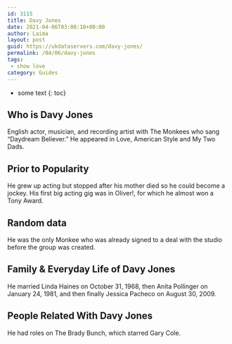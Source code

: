 ```yaml
---
id: 3115
title: Davy Jones
date: 2021-04-06T03:00:18+00:00
author: Laima
layout: post
guid: https://ukdataservers.com/davy-jones/
permalink: /04/06/davy-jones
tags:
 - show love
category: Guides
---
```


* some text
{: toc}


## Who is Davy Jones
                  
                  
                  
English actor, musician, and recording artist with The Monkees who sang &#8220;Daydream Believer.&#8221; He appeared in Love, American Style and My Two Dads.
                  
              
            
              
            
                
                
                
## Prior to Popularity
                  
                  
                  
He grew up acting but stopped after his mother died so he could become a jockey. His first big acting gig was in Oliver!, for which he almost won a Tony Award.
                  
              
            
              
            
                
                
                
## Random data
                  
                  
                  
He was the only Monkee who was already signed to a deal with the studio before the group was created.
                  
              
            
              
            
                
                
                
## Family & Everyday Life of Davy Jones
                  
                  
                  
He married Linda Haines on October 31, 1968, then Anita Pollinger on January 24, 1981, and then finally Jessica Pacheco on August 30, 2009.
                  
              
            
              
            
                
                
                
## People Related With Davy Jones
                  
                  
                  
He had roles on The Brady Bunch, which starred Gary Cole.
                  
              
            
              
            
                
              
            
              
              
            
            
              
            
          
          
          